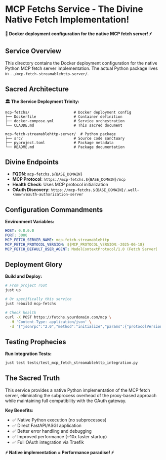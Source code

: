 # MCP Fetchs Service - The Divine Native Fetch Implementation!

**🚀 Docker deployment configuration for the native MCP fetch server! ⚡**

## Service Overview

This directory contains the Docker deployment configuration for the native Python MCP fetch server implementation. The actual Python package lives in `../mcp-fetch-streamablehttp-server/`.

## Sacred Architecture

**🏛️ The Service Deployment Trinity:**

```
mcp-fetchs/                    # Docker deployment config
├── Dockerfile                 # Container definition
├── docker-compose.yml         # Service orchestration
└── CLAUDE.md                  # This sacred document

mcp-fetch-streamablehttp-server/  # Python package
├── src/                       # Source code sanctuary
├── pyproject.toml             # Package metadata
└── README.md                  # Package documentation
```

## Divine Endpoints

- **FQDN**: `mcp-fetchs.${BASE_DOMAIN}`
- **MCP Protocol**: `https://mcp-fetchs.${BASE_DOMAIN}/mcp`
- **Health Check**: Uses MCP protocol initialization
- **OAuth Discovery**: `https://mcp-fetchs.${BASE_DOMAIN}/.well-known/oauth-authorization-server`

## Configuration Commandments

**Environment Variables:**
```yaml
HOST: 0.0.0.0
PORT: 3000
MCP_FETCH_SERVER_NAME: mcp-fetch-streamablehttp
MCP_FETCH_PROTOCOL_VERSION: ${MCP_PROTOCOL_VERSION:-2025-06-18}
MCP_FETCH_DEFAULT_USER_AGENT: ModelContextProtocol/1.0 (Fetch Server)
```

## Deployment Glory

**Build and Deploy:**
```bash
# From project root
just up

# Or specifically this service
just rebuild mcp-fetchs

# Check health
curl -X POST https://fetchs.yourdomain.com/mcp \
  -H 'Content-Type: application/json' \
  -d '{"jsonrpc":"2.0","method":"initialize","params":{"protocolVersion":"'"$MCP_PROTOCOL_VERSION"'","capabilities":{},"clientInfo":{"name":"healthcheck","version":"1.0"}},"id":1}'
```

## Testing Prophecies

**Run Integration Tests:**
```bash
just test tests/test_mcp_fetch_streamablehttp_integration.py
```

## The Sacred Truth

This service provides a native Python implementation of the MCP fetch server, eliminating the subprocess overhead of the proxy-based approach while maintaining full compatibility with the OAuth gateway.

**Key Benefits:**
- ✅ Native Python execution (no subprocesses)
- ✅ Direct FastAPI/ASGI application
- ✅ Better error handling and debugging
- ✅ Improved performance (~10x faster startup)
- ✅ Full OAuth integration via Traefik

**⚡ Native implementation = Performance paradise! ⚡**
